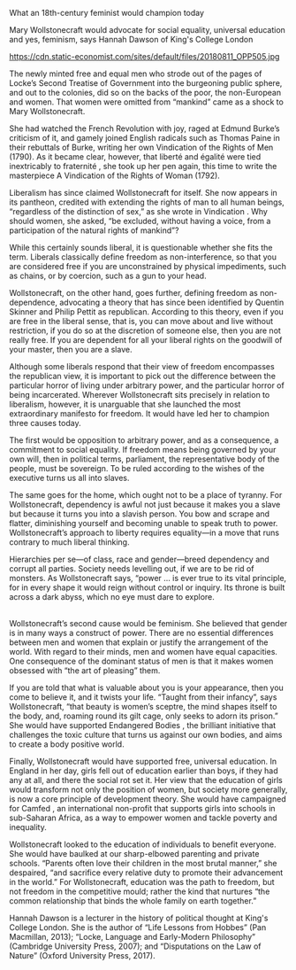 What an 18th-century feminist would champion today

Mary Wollstonecraft would advocate for social equality, universal education and yes, feminism, says Hannah Dawson of King's College London

https://cdn.static-economist.com/sites/default/files/20180811_OPP505.jpg

The newly minted free and equal men who strode out of the pages of Locke’s Second Treatise of Government into the burgeoning public sphere, and out to the colonies, did so on the backs of the poor, the non-European and women. That women were omitted from “mankind” came as a shock to Mary Wollstonecraft. 

She had watched the French Revolution with joy, raged at Edmund Burke’s criticism of it, and gamely joined English radicals such as Thomas Paine in their rebuttals of Burke, writing her own  Vindication of the Rights of Men  (1790). As it became clear, however, that  liberté  and  égalité  were tied inextricably to  fraternité , she took up her pen again, this time to write the masterpiece  A Vindication of the Rights of Woman  (1792).

Liberalism has since claimed Wollstonecraft for itself. She now appears in its pantheon, credited with extending the rights of man to all human beings, “regardless of the distinction of sex,” as she wrote in  Vindication . Why should women, she asked, “be excluded, without having a voice, from a participation of the natural rights of mankind”?

While this certainly sounds liberal, it is questionable whether she fits the term. Liberals classically define freedom as non-interference, so that you are considered free if you are unconstrained by physical impediments, such as chains, or by coercion, such as a gun to your head.

Wollstonecraft, on the other hand, goes further, defining freedom as non-dependence, advocating a theory that has since been identified by Quentin Skinner and Philip Pettit as republican. According to this theory, even if you are free in the liberal sense, that is, you can move about and live without restriction, if you do so at the discretion of someone else, then you are not really free. If you are dependent for all your liberal rights on the goodwill of your master, then you are a slave.

Although some liberals respond that their view of freedom encompasses the republican view, it is important to pick out the difference between the particular horror of living under arbitrary power, and the particular horror of being incarcerated. Wherever Wollstonecraft sits precisely in relation to liberalism, however, it is unarguable that she launched the most extraordinary manifesto for freedom. It would have led her to champion three causes today.

The first would be opposition to arbitrary power, and as a consequence, a commitment to social equality. If freedom means being governed by your own will, then in political terms, parliament, the representative body of the people, must be sovereign. To be ruled according to the wishes of the executive turns us all into slaves.

The same goes for the home, which ought not to be a place of tyranny. For Wollstonecraft, dependency is awful not just because it makes you a slave but because it turns you into a slavish person. You bow and scrape and flatter, diminishing yourself and becoming unable to speak truth to power. Wollstonecraft’s approach to liberty requires equality—in a move that runs contrary to much liberal thinking.

Hierarchies per se—of class, race and gender—breed dependency and corrupt all parties. Society needs levelling out, if we are to be rid of monsters. As Wollstonecraft says, “power … is ever true to its vital principle, for in every shape it would reign without control or inquiry. Its throne is built across a dark abyss, which no eye must dare to explore.                                                                                                    

Wollstonecraft’s second cause would be feminism. She believed that gender is in many ways a construct of power. There are no essential differences between men and women that explain or justify the arrangement of the world. With regard to their minds, men and women have equal capacities. One consequence of the dominant status of men is that it makes women obsessed with “the art of pleasing” them.

If you are told that what is valuable about you is your appearance, then you come to believe it, and it twists your life. “Taught from their infancy”, says Wollstonecraft, “that beauty is women’s sceptre, the mind shapes itself to the body, and, roaming round its gilt cage, only seeks to adorn its prison.” She would have supported  Endangered Bodies , the brilliant initiative that challenges the toxic culture that turns us against our own bodies, and aims to create a body positive world.

Finally, Wollstonecraft would have supported free, universal education. In England in her day, girls fell out of education earlier than boys, if they had any at all, and there the social rot set it. Her view that the education of girls would transform not only the position of women, but society more generally, is now a core principle of development theory. She would have campaigned for  Camfed , an international non-profit that supports girls into schools in sub-Saharan Africa, as a way to empower women and tackle poverty and inequality.

Wollstonecraft looked to the education of individuals to benefit everyone. She would have baulked at our sharp-elbowed parenting and private schools. “Parents often love their children in the most brutal manner,” she despaired, “and sacrifice every relative duty to promote their advancement in the world.” For Wollstonecraft, education was the path to freedom, but not freedom in the competitive mould; rather the kind that nurtures “the common relationship that binds the whole family on earth together.”

 Hannah Dawson is a lecturer in the history of political thought at King's College London. She is the author of “Life Lessons from Hobbes” (Pan Macmillan, 2013); “Locke, Language and Early-Modern Philosophy” (Cambridge University Press, 2007); and “Disputations on the Law of Nature” (Oxford University Press, 2017). 